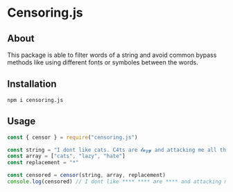 # Censoring.js

## About
This package is able to filter words of a string and avoid common bypass methods like using different fonts or symboles between the words.

## Installation
```
npm i censoring.js
```

## Usage
```js
const { censor } = require("censoring.js")

const string = "I dont like cats. C4ts are 𝓵𝓪𝔃𝔂 and attacking me all the time! I h-a.te them.."
const array = ["cats", "lazy", "hate"]
const replacement = "*"

const censored = censor(string, array, replacement)
console.log(censored) // I dont like **** **** are **** and attacking me all the time! I **** them..
```

